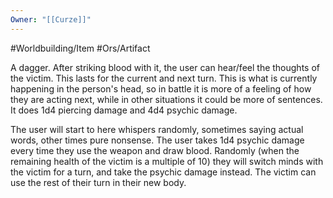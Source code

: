 ```yaml
---
Owner: "[[Curze]]"
---
```

#Worldbuilding/Item #Ors/Artifact 

A dagger. After striking blood with it, the user can hear/feel the thoughts of the victim. This lasts for the current and next turn. This is what is currently happening in the person's head, so in battle it is more of a feeling of how they are acting next, while in other situations it could be more of sentences. It does 1d4 piercing damage and 4d4 psychic damage. 

The user will start to here whispers randomly, sometimes saying actual words, other times pure nonsense. The user takes 1d4 psychic damage every time they use the weapon and draw blood. Randomly (when the remaining health of the victim is a multiple of 10) they will switch minds with the victim for a turn, and take the psychic damage instead. The victim can use the rest of their turn in their new body. 